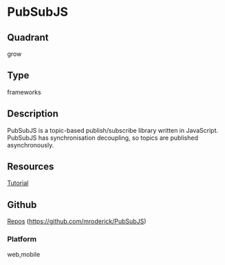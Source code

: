 # PubSubJS

## Quadrant
grow

## Type
frameworks

## Description
PubSubJS is a topic-based publish/subscribe library written in JavaScript. PubSubJS has synchronisation decoupling, so topics are published asynchronously.

## Resources
[Tutorial](https://www.npmjs.com/package/pubsub-js)


## Github
[Repos](https://github.com/georapbox/PubSub.git)
(https://github.com/mroderick/PubSubJS)

### Platform
web,mobile
